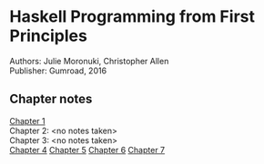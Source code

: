 # Haskell Programming from First Principles
Authors: Julie Moronuki, Christopher Allen  
Publisher: Gumroad, 2016

## Chapter notes
[Chapter 1](chapter1.md)  
Chapter 2: \<no notes taken>  
Chapter 3: \<no notes taken>  
[Chapter 4](chapter4.md)
[Chapter 5](chapter5.md)
[Chapter 6](chapter6.md)
[Chapter 7](chapter7.md)
